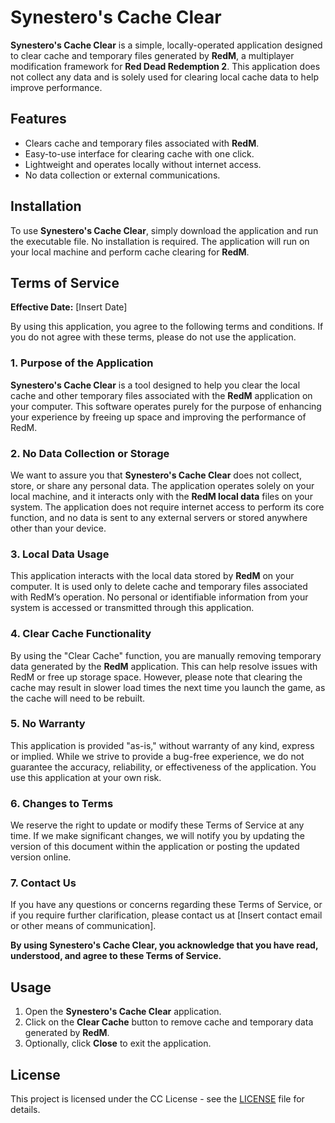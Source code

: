 # Synestero's Cache Clear

**Synestero's Cache Clear** is a simple, locally-operated application designed to clear cache and temporary files generated by **RedM**, a multiplayer modification framework for **Red Dead Redemption 2**. This application does not collect any data and is solely used for clearing local cache data to help improve performance.

## Features

- Clears cache and temporary files associated with **RedM**.
- Easy-to-use interface for clearing cache with one click.
- Lightweight and operates locally without internet access.
- No data collection or external communications.

## Installation

To use **Synestero's Cache Clear**, simply download the application and run the executable file. No installation is required. The application will run on your local machine and perform cache clearing for **RedM**.

## Terms of Service

**Effective Date:** [Insert Date]

By using this application, you agree to the following terms and conditions. If you do not agree with these terms, please do not use the application.

### 1. Purpose of the Application
**Synestero's Cache Clear** is a tool designed to help you clear the local cache and other temporary files associated with the **RedM** application on your computer. This software operates purely for the purpose of enhancing your experience by freeing up space and improving the performance of RedM. 

### 2. No Data Collection or Storage
We want to assure you that **Synestero's Cache Clear** does not collect, store, or share any personal data. The application operates solely on your local machine, and it interacts only with the **RedM local data** files on your system. The application does not require internet access to perform its core function, and no data is sent to any external servers or stored anywhere other than your device.

### 3. Local Data Usage
This application interacts with the local data stored by **RedM** on your computer. It is used only to delete cache and temporary files associated with RedM’s operation. No personal or identifiable information from your system is accessed or transmitted through this application.

### 4. Clear Cache Functionality
By using the "Clear Cache" function, you are manually removing temporary data generated by the **RedM** application. This can help resolve issues with RedM or free up storage space. However, please note that clearing the cache may result in slower load times the next time you launch the game, as the cache will need to be rebuilt.

### 5. No Warranty
This application is provided "as-is," without warranty of any kind, express or implied. While we strive to provide a bug-free experience, we do not guarantee the accuracy, reliability, or effectiveness of the application. You use this application at your own risk.

### 6. Changes to Terms
We reserve the right to update or modify these Terms of Service at any time. If we make significant changes, we will notify you by updating the version of this document within the application or posting the updated version online.

### 7. Contact Us
If you have any questions or concerns regarding these Terms of Service, or if you require further clarification, please contact us at [Insert contact email or other means of communication].

**By using Synestero's Cache Clear, you acknowledge that you have read, understood, and agree to these Terms of Service.**

## Usage

1. Open the **Synestero's Cache Clear** application.
2. Click on the **Clear Cache** button to remove cache and temporary data generated by **RedM**.
3. Optionally, click **Close** to exit the application.

## License

This project is licensed under the CC License - see the [LICENSE](LICENSE) file for details.

